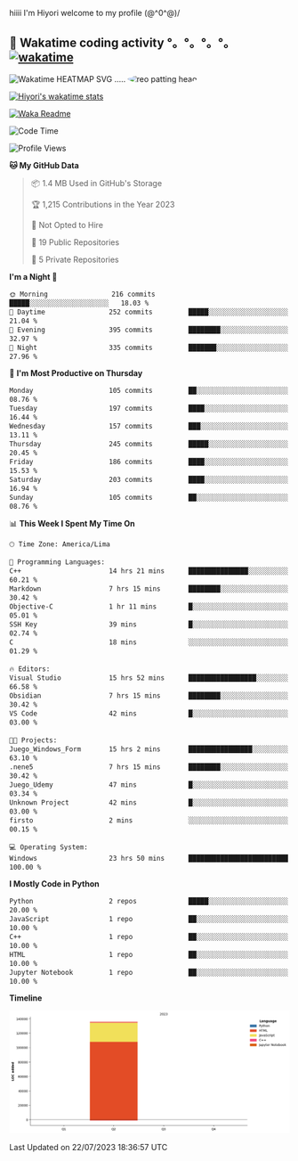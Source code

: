 hiiii I'm Hiyori welcome to my profile \(@^0^@)/

## 🦄 Wakatime coding activity °。°。°。°。[![wakatime](https://wakatime.com/badge/user/49dba2c5-26e1-43a7-9d07-e0f8613d1227.svg)](https://wakatime.com/@49dba2c5-26e1-43a7-9d07-e0f8613d1227) 
<img src="https://wakatime.com/share/@hiyori/ef87015d-57e0-4afb-bb56-1a99a24ea312.svg" width="600" alt="Wakatime HEATMAP SVG"/> ..... <img src="https://i.postimg.cc/RFM2CQFY/reo-patting.webp" alt="reo patting head" width="200" style="border-radius: 50%;">

 [![Hiyori's wakatime stats](https://github-readme-stats.vercel.app/api/wakatime?username=hiyori&theme=buefy&range=last_year&is_including_today=true&layout=compact)](https://github.com/anuraghazra/github-readme-stats)
 

[![Waka Readme](https://github.com/hiyorijl/hiyorijl/actions/workflows/Waka%20Readme.yml/badge.svg)](https://github.com/hiyorijl/hiyorijl/actions/workflows/Waka%20Readme.yml)

<!--START_SECTION:waka-->
![Code Time](http://img.shields.io/badge/Code%20Time-219%20hrs%2011%20mins-blue)

![Profile Views](http://img.shields.io/badge/Profile%20Views-0-blue)

**🐱 My GitHub Data** 

> 📦 1.4 MB Used in GitHub's Storage 
 > 
> 🏆 1,215 Contributions in the Year 2023
 > 
> 🚫 Not Opted to Hire
 > 
> 📜 19 Public Repositories 
 > 
> 🔑 5 Private Repositories 
 > 
**I'm a Night 🦉** 

```text
🌞 Morning                216 commits         █████░░░░░░░░░░░░░░░░░░░░   18.03 % 
🌆 Daytime                252 commits         █████░░░░░░░░░░░░░░░░░░░░   21.04 % 
🌃 Evening                395 commits         ████████░░░░░░░░░░░░░░░░░   32.97 % 
🌙 Night                  335 commits         ███████░░░░░░░░░░░░░░░░░░   27.96 % 
```
📅 **I'm Most Productive on Thursday** 

```text
Monday                   105 commits         ██░░░░░░░░░░░░░░░░░░░░░░░   08.76 % 
Tuesday                  197 commits         ████░░░░░░░░░░░░░░░░░░░░░   16.44 % 
Wednesday                157 commits         ███░░░░░░░░░░░░░░░░░░░░░░   13.11 % 
Thursday                 245 commits         █████░░░░░░░░░░░░░░░░░░░░   20.45 % 
Friday                   186 commits         ████░░░░░░░░░░░░░░░░░░░░░   15.53 % 
Saturday                 203 commits         ████░░░░░░░░░░░░░░░░░░░░░   16.94 % 
Sunday                   105 commits         ██░░░░░░░░░░░░░░░░░░░░░░░   08.76 % 
```


📊 **This Week I Spent My Time On** 

```text
🕑︎ Time Zone: America/Lima

💬 Programming Languages: 
C++                      14 hrs 21 mins      ███████████████░░░░░░░░░░   60.21 % 
Markdown                 7 hrs 15 mins       ████████░░░░░░░░░░░░░░░░░   30.42 % 
Objective-C              1 hr 11 mins        █░░░░░░░░░░░░░░░░░░░░░░░░   05.01 % 
SSH Key                  39 mins             █░░░░░░░░░░░░░░░░░░░░░░░░   02.74 % 
C                        18 mins             ░░░░░░░░░░░░░░░░░░░░░░░░░   01.29 % 

🔥 Editors: 
Visual Studio            15 hrs 52 mins      █████████████████░░░░░░░░   66.58 % 
Obsidian                 7 hrs 15 mins       ████████░░░░░░░░░░░░░░░░░   30.42 % 
VS Code                  42 mins             █░░░░░░░░░░░░░░░░░░░░░░░░   03.00 % 

🐱‍💻 Projects: 
Juego_Windows_Form       15 hrs 2 mins       ████████████████░░░░░░░░░   63.10 % 
.nene5                   7 hrs 15 mins       ████████░░░░░░░░░░░░░░░░░   30.42 % 
Juego_Udemy              47 mins             █░░░░░░░░░░░░░░░░░░░░░░░░   03.34 % 
Unknown Project          42 mins             █░░░░░░░░░░░░░░░░░░░░░░░░   03.00 % 
firsto                   2 mins              ░░░░░░░░░░░░░░░░░░░░░░░░░   00.15 % 

💻 Operating System: 
Windows                  23 hrs 50 mins      █████████████████████████   100.00 % 
```

**I Mostly Code in Python** 

```text
Python                   2 repos             █████░░░░░░░░░░░░░░░░░░░░   20.00 % 
JavaScript               1 repo              ██░░░░░░░░░░░░░░░░░░░░░░░   10.00 % 
C++                      1 repo              ██░░░░░░░░░░░░░░░░░░░░░░░   10.00 % 
HTML                     1 repo              ██░░░░░░░░░░░░░░░░░░░░░░░   10.00 % 
Jupyter Notebook         1 repo              ██░░░░░░░░░░░░░░░░░░░░░░░   10.00 % 
```



**Timeline**

![Lines of Code chart](https://raw.githubusercontent.com/hiyorijl/hiyorijl/main/assets/bar_graph.png)


 Last Updated on 22/07/2023 18:36:57 UTC
<!--END_SECTION:waka-->

